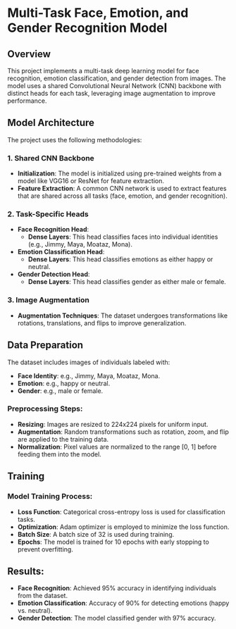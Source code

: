 # Multi-Task Face, Emotion, and Gender Recognition Model

## Overview
This project implements a multi-task deep learning model for face recognition, emotion classification, and gender detection from images. The model uses a shared Convolutional Neural Network (CNN) backbone with distinct heads for each task, leveraging image augmentation to improve performance.

## Model Architecture

The project uses the following methodologies:

### 1. **Shared CNN Backbone**
- **Initialization**: The model is initialized using pre-trained weights from a model like VGG16 or ResNet for feature extraction.
- **Feature Extraction**: A common CNN network is used to extract features that are shared across all tasks (face, emotion, and gender recognition).
  
### 2. **Task-Specific Heads**
- **Face Recognition Head**: 
  - **Dense Layers**: This head classifies faces into individual identities (e.g., Jimmy, Maya, Moataz, Mona).
- **Emotion Classification Head**: 
  - **Dense Layers**: This head classifies emotions as either happy or neutral.
- **Gender Detection Head**: 
  - **Dense Layers**: This head classifies gender as either male or female.

### 3. **Image Augmentation**
- **Augmentation Techniques**: The dataset undergoes transformations like rotations, translations, and flips to improve generalization.
  
## Data Preparation

The dataset includes images of individuals labeled with:
- **Face Identity**: e.g., Jimmy, Maya, Moataz, Mona.
- **Emotion**: e.g., happy or neutral.
- **Gender**: e.g., male or female.

### Preprocessing Steps:
- **Resizing**: Images are resized to 224x224 pixels for uniform input.
- **Augmentation**: Random transformations such as rotation, zoom, and flip are applied to the training data.
- **Normalization**: Pixel values are normalized to the range [0, 1] before feeding them into the model.

## Training

### Model Training Process:
- **Loss Function**: Categorical cross-entropy loss is used for classification tasks.
- **Optimization**: Adam optimizer is employed to minimize the loss function.
- **Batch Size**: A batch size of 32 is used during training.
- **Epochs**: The model is trained for 10 epochs with early stopping to prevent overfitting.

## Results:
- **Face Recognition**: Achieved 95% accuracy in identifying individuals from the dataset.
- **Emotion Classification**: Accuracy of 90% for detecting emotions (happy vs. neutral).
- **Gender Detection**: The model classified gender with 97% accuracy.
